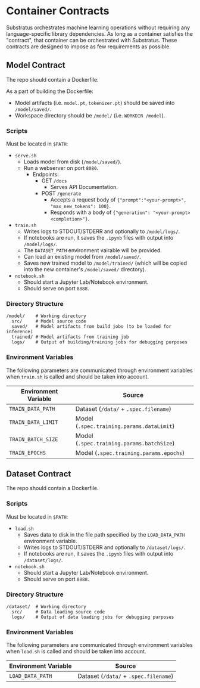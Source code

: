 # Container Contracts

Substratus orchestrates machine learning operations without requiring any language-specific library dependencies. As long as a container satisfies the "contract", that container can be orchestrated with Substratus. These contracts are designed to impose as few requirements as possible.

## Model Contract

The repo should contain a Dockerfile.

As a part of building the Dockerfile:

- Model artifacts (i.e. `model.pt`, `tokenizer.pt`) should be saved into `/model/saved/`.
- Workspace directory should be `/model/` (i.e. `WORKDIR /model`).

### Scripts

Must be located in `$PATH`:

- `serve.sh`
    * Loads model from disk (`/model/saved/`).
    * Run a webserver on port `8080`.
        * Endpoints:
            * GET `/docs`
                * Serves API Documentation.
            * POST `/generate`
                * Accepts a request body of `{"prompt":"<your-prompt>", "max_new_tokens": 100}`.
                * Responds with a body of `{"generation": "<your-prompt><completion>"}`.
- `train.sh`
    * Writes logs to STDOUT/STDERR and optionally to `/model/logs/`.
    * If notebooks are run, it saves the `.ipynb` files with output into `/model/logs/`.
    * The `DATASET_PATH` environment vairable will be provided.
    * Can load an existing model from `/model/saved/`.
    * Saves new trained model to `/model/trained/` (which will be copied into the new container's `/model/saved/` directory).
- `notebook.sh`
    * Should start a Jupyter Lab/Notebook environment.
    * Should serve on port `8888`.

### Directory Structure

```
/model/    # Working directory
  src/     # Model source code
  saved/   # Model artifacts from build jobs (to be loaded for inference)
  trained/ # Model artifacts from training job
  logs/    # Output of building/training jobs for debugging purposes
```

### Environment Variables

The following parameters are communicated through environment variables when `train.sh` is called and should be taken into account.

| Environment Variable | Source                                     |
| -------------------- | ------------------------------------------ |
| `TRAIN_DATA_PATH`    | Dataset (`/data/` + `.spec.filename`)      |  
| `TRAIN_DATA_LIMIT`   | Model (`.spec.training.params.dataLimit`)  |
| `TRAIN_BATCH_SIZE`   | Model (`.spec.training.params.batchSize`)  |
| `TRAIN_EPOCHS`       | Model (`.spec.training.params.epochs`)     |

## Dataset Contract

The repo should contain a Dockerfile.

### Scripts

Must be located in `$PATH`:

- `load.sh`
    * Saves data to disk in the file path specified by the `LOAD_DATA_PATH` environment variable.
    * Writes logs to STDOUT/STDERR and optionally to `/dataset/logs/`.
    * If notebooks are run, it saves the `.ipynb` files with output into `/dataset/logs/`.
- `notebook.sh`
    * Should start a Jupyter Lab/Notebook environment.
    * Should serve on port `8888`.

### Directory Structure

```
/dataset/  # Working directory
  src/     # Data loading source code
  logs/    # Output of data loading jobs for debugging purposes
```

### Environment Variables

The following parameters are communicated through environment variables when `load.sh` is called and should be taken into account.

| Environment Variable | Source                                     |
| -------------------- | ------------------------------------------ |
| `LOAD_DATA_PATH`     | Dataset (`/data/` + `.spec.filename`)      |

